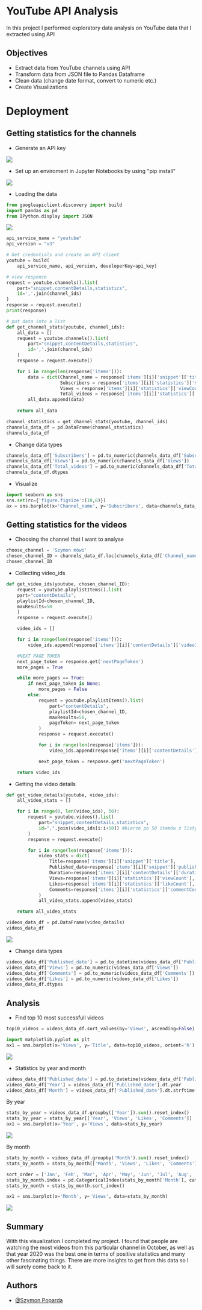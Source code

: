 # YouTube API Analysis

In this project I performed exploratory data analysis on YouTube data that I extracted using API




## Objectives

- Extract data from YouTube channels using API
- Transform data from JSON file to Pandas Dataframe
- Clean data (change date format, convert to numeric etc.)
- Create Visualizations



# Deployment
## Getting statistics for the channels

- Generate an API key
  
![](images/yt_api.png)

- Set up an enviroment in Jupyter Notebooks by using "pip install"
  
![](images/yt_docs.png)

- Loading the data
``` python
from googleapiclient.discovery import build
import pandas as pd
from IPython.display import JSON
```

![](images/api_key.png)

``` python
api_service_name = "youtube"
api_version = "v3"

# Get credentials and create an API client
youtube = build(
    api_service_name, api_version, developerKey=api_key)
```

``` python
# view response
request = youtube.channels().list(
    part="snippet,contentDetails,statistics",
    id=','.join(channel_ids)
)
response = request.execute()
print(response)
```

``` python
# put data into a list
def get_channel_stats(youtube, channel_ids):
    all_data = []
    request = youtube.channels().list(
        part="snippet,contentDetails,statistics",
        id=','.join(channel_ids)
    )
    response = request.execute()

    for i in range(len(response['items'])):
        data = dict(Channel_name = response['items'][i]['snippet']['title'],
                    Subscribers = response['items'][i]['statistics']['subscriberCount'],
                    Views = response['items'][i]['statistics']['viewCount'],
                    Total_videos = response['items'][i]['statistics']['videoCount'])
        all_data.append(data)
        
    return all_data
```

``` python
channel_statistics = get_channel_stats(youtube, channel_ids)
channels_data_df = pd.DataFrame(channel_statistics)
channels_data_df
```

- Change data types
``` python
channels_data_df['Subscribers'] = pd.to_numeric(channels_data_df['Subscribers'])
channels_data_df['Views'] = pd.to_numeric(channels_data_df['Views'])
channels_data_df['Total_videos'] = pd.to_numeric(channels_data_df['Total_videos'])
channels_data_df.dtypes
```

- Visualize
``` python
import seaborn as sns
sns.set(rc={'figure.figsize':(10,8)})
ax = sns.barplot(x='Channel_name', y='Subscribers', data=channels_data_df)
```

## Getting statistics for the videos

- Choosing the channel that I want to analyse
``` python
choose_channel = 'Szymon mówi'
chosen_channel_ID = channels_data_df.loc[channels_data_df['Channel_name']==choose_channel]['Playlist_id'].iloc[0]
chosen_channel_ID
```

- Collecting video_ids
``` python
def get_video_ids(youtube, chosen_channel_ID):
    request = youtube.playlistItems().list(
    part="contentDetails",
    playlistId=chosen_channel_ID,
    maxResults=50
    )
    response = request.execute()

    video_ids = []

    for i in range(len(response['items'])):
        video_ids.append(response['items'][i]['contentDetails']['videoId'])

    #NEXT PAGE TOKEN
    next_page_token = response.get('nextPageToken')
    more_pages = True

    while more_pages == True:
        if next_page_token is None:
            more_pages = False
        else:
            request = youtube.playlistItems().list(
                part="contentDetails",
                playlistId=chosen_channel_ID,
                maxResults=50,
                pageToken= next_page_token
            )
            response = request.execute()

            for i in range(len(response['items'])):
                video_ids.append(response['items'][i]['contentDetails']['videoId'])

            next_page_token = response.get('nextPageToken')

    return video_ids
  ```
- Getting the video details
``` python
def get_video_details(youtube, video_ids):
    all_video_stats = []

    for i in range(0, len(video_ids), 50):
        request = youtube.videos().list(
            part="snippet,contentDetails,statistics",
            id=",".join(video_ids[i:i+50]) #bierze po 50 itemów z listy, bo więcej się nie dało
        )
        response = request.execute()

        for i in range(len(response['items'])):
            video_stats = dict(
                Title=response['items'][i]['snippet']['title'],
                Published_date=response['items'][i]['snippet']['publishedAt'],
                Duration=response['items'][i]['contentDetails']['duration'],
                Views=response['items'][i]['statistics']['viewCount'],
                Likes=response['items'][i]['statistics']['likeCount'],
                Comments=response['items'][i]['statistics']['commentCount']
            )
            all_video_stats.append(video_stats)

    return all_video_stats
```

``` python
videos_data_df = pd.DataFrame(video_details)
videos_data_df
```
![](images/dataframe.png)

- Change data types
``` python
videos_data_df['Published_date'] = pd.to_datetime(videos_data_df['Published_date']).dt.date
videos_data_df['Views'] = pd.to_numeric(videos_data_df['Views'])
videos_data_df['Comments'] = pd.to_numeric(videos_data_df['Comments'])
videos_data_df['Likes'] = pd.to_numeric(videos_data_df['Likes'])
videos_data_df.dtypes
```

## Analysis
- Find top 10 most successfull videos
``` python
top10_videos = videos_data_df.sort_values(by='Views', ascending=False).head(10)
```

``` python
import matplotlib.pyplot as plt
ax1 = sns.barplot(x='Views', y='Title', data=top10_videos, orient='h')
```
![](images/top10.png)

- Statistics by year and month
``` python
videos_data_df['Published_date'] = pd.to_datetime(videos_data_df['Published_date'])
videos_data_df['Year'] = videos_data_df['Published_date'].dt.year
videos_data_df['Month'] = videos_data_df['Published_date'].dt.strftime('%b')
```

By year
``` python
stats_by_year = videos_data_df.groupby(['Year']).sum().reset_index()
stats_by_year = stats_by_year[['Year', 'Views', 'Likes', 'Comments']]
ax1 = sns.barplot(x='Year', y='Views', data=stats_by_year)
```
![](images/by_year.png)

By month
``` python
stats_by_month = videos_data_df.groupby('Month').sum().reset_index()
stats_by_month = stats_by_month[['Month', 'Views', 'Likes', 'Comments']]
```
``` python
sort_order = ['Jan', 'Feb', 'Mar', 'Apr', 'May', 'Jun', 'Jul', 'Aug', 'Sep', 'Oct', 'Nov', 'Dec']
stats_by_month.index = pd.CategoricalIndex(stats_by_month['Month'], categories=sort_order, ordered=True)
stats_by_month = stats_by_month.sort_index()
```
``` python
ax1 = sns.barplot(x='Month', y='Views', data=stats_by_month)
```
![](images/by_month.png)




## Summary
With this visualization I completed my project. I found that people are watching the most videos from this particular channel in October, as well as that year 2020 was the best one in terms of positive statistics and many other fascinating things. There are more insights to get from this data so I will surely come back to it.

## Authors

- [@Szymon Poparda](https://www.linkedin.com/in/szymon-poparda-02b96a248/)

